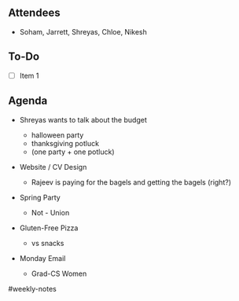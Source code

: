 ## Attendees
- Soham, Jarrett, Shreyas, Chloe, Nikesh

## To-Do
- [ ] Item 1

## Agenda
- Shreyas wants to talk about the budget
	- halloween party
	- thanksgiving potluck
	- (one party + one potluck)
- Website / CV Design
	- Rajeev is paying for the bagels and getting the bagels (right?)
- Spring Party
	- Not - Union
- Gluten-Free Pizza
	- vs snacks


- Monday Email
	- Grad-CS Women 

#weekly-notes